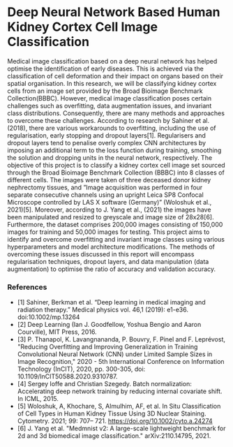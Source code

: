 # Deep Neural Network Based Human Kidney Cortex Cell Image Classification

Medical image classification based on a deep neural network has helped optimise the
identification of early diseases. This is achieved via the classification of cell deformation
and their impact on organs based on their spatial organisation. In this research, we will
be classifying kidney cortex cells from an image set provided by the Broad Bioimage
Benchmark Collection(BBBC). However, medical image classification poses certain
challenges such as overfitting, data augmentation issues, and invariant class
distributions. Consequently, there are many methods and approaches to overcome
these challenges. According to research by Sahiner et al. (2018), there are various
workarounds to overfitting, including the use of regularisation, early stopping and
dropout layers[1]. Regularisers and dropout layers tend to penalise overly complex CNN
architectures by imposing an additional term to the loss function during training,
smoothing the solution and dropping units in the neural network, respectively.
The objective of this project is to classify a kidney cortex cell image set sourced through
the Broad Bioimage Benchmark Collection (BBBC) into 8 classes of different cells. The
images were taken of three deceased donor kidney nephrectomy tissues, and ”Image
acquisition was performed in four separate consecutive channels using an upright Leica
SP8 Confocal Microscope controlled by LAS X software (Germany)” (Woloshuk et al.,
2021)[5]. Moreover, according to J. Yang et al., (2021) the images have been
manipulated and resized to greyscale and image size of 28x28[6]. Furthermore, the
dataset comprises 200,000 images consisting of 150,000 images for training and 50,000
images for testing. This project aims to identify and overcome overfitting and invariant
image classes using various hyperparameters and model architecture modifications.
The methods of overcoming these issues discussed in this report will encompass
regularisation techniques, dropout layers, and data manipulation (data augmentation)
to optimise the ratio of accuracy and validation accuracy.




### References
- [1] Sahiner, Berkman et al. “Deep learning in medical imaging and radiation therapy.” Medical physics vol. 46,1 (2019): e1-e36. doi:10.1002/mp.13264
- [2] Deep Learning (Ian J. Goodfellow, Yoshua Bengio and Aaron Courville), MIT Press, 2016.
- [3] P. Thanapol, K. Lavangnananda, P. Bouvry, F. Pinel and F. Leprévost, "Reducing Overfitting and Improving Generalization in Training Convolutional Neural Network (CNN) under Limited Sample Sizes in Image Recognition," 2020 - 5th International Conference on Information Technology (InCIT), 2020, pp. 300-305, doi: 10.1109/InCIT50588.2020.9310787.
- [4] Sergey Ioffe and Christian Szegedy. Batch normalization: Accelerating deep network training by reducing internal covariate shift. In ICML, 2015.
- [5] Woloshuk, A, Khochare, S, Almulhim, AF, et al. In Situ Classification of Cell Types in Human Kidney Tissue Using 3D Nuclear
Staining. Cytometry. 2021; 99: 707– 721. https://doi.org/10.1002/cyto.a.24274
- [6] J. Yang et al. "Medmnist v2: A large-scale lightweight benchmark for 2d and 3d biomedical image classification." arXiv:2110.14795, 2021.
